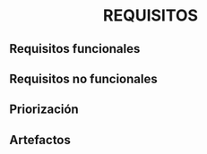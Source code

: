 ﻿<center><h1>REQUISITOS</h1></center>

## Requisitos funcionales

## Requisitos no funcionales

## Priorización

## Artefactos

